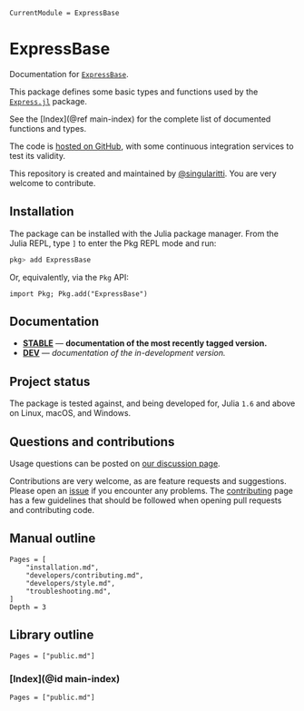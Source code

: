 ```@meta
CurrentModule = ExpressBase
```

# ExpressBase

Documentation for [`ExpressBase`](https://github.com/MineralsCloud/ExpressBase.jl).

This package defines some basic types and functions used by the
[`Express.jl`](https://github.com/MineralsCloud/Express.jl) package.

See the [Index](@ref main-index) for the complete list of documented functions
and types.

The code is [hosted on GitHub](https://github.com/MineralsCloud/ExpressBase.jl),
with some continuous integration services to test its validity.

This repository is created and maintained by [@singularitti](https://github.com/singularitti).
You are very welcome to contribute.

## Installation

The package can be installed with the Julia package manager.
From the Julia REPL, type `]` to enter the Pkg REPL mode and run:

```julia
pkg> add ExpressBase
```

Or, equivalently, via the `Pkg` API:

```@repl
import Pkg; Pkg.add("ExpressBase")
```

## Documentation

- [**STABLE**](https://MineralsCloud.github.io/ExpressBase.jl/stable) — **documentation of the most recently tagged version.**
- [**DEV**](https://MineralsCloud.github.io/ExpressBase.jl/dev) — _documentation of the in-development version._

## Project status

The package is tested against, and being developed for, Julia `1.6` and above on Linux,
macOS, and Windows.

## Questions and contributions

Usage questions can be posted on
[our discussion page](https://github.com/MineralsCloud/ExpressBase.jl/discussions).

Contributions are very welcome, as are feature requests and suggestions. Please open an
[issue](https://github.com/MineralsCloud/ExpressBase.jl/issues)
if you encounter any problems. The [contributing](@ref) page has
a few guidelines that should be followed when opening pull requests and contributing code.

## Manual outline

```@contents
Pages = [
    "installation.md",
    "developers/contributing.md",
    "developers/style.md",
    "troubleshooting.md",
]
Depth = 3
```

## Library outline

```@contents
Pages = ["public.md"]
```

### [Index](@id main-index)

```@index
Pages = ["public.md"]
```
